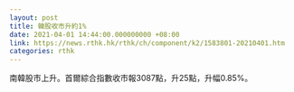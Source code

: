 ```yaml
---
layout: post
title: 韓股收市升約1%
date: 2021-04-01 14:44:00.000000000 +08:00
link: https://news.rthk.hk/rthk/ch/component/k2/1583801-20210401.htm
categories: rthk
---
```


南韓股市上升。首爾綜合指數收市報3087點，升25點，升幅0.85%。

